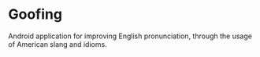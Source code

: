 # Goofing
Android application for improving English pronunciation, through the usage of American slang and idioms.

